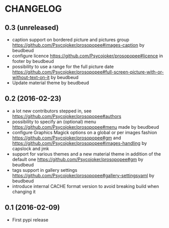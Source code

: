 CHANGELOG
=========

0.3 (unreleased)
----------------

* caption support on bordered picture and pictures group https://github.com/Psycojoker/prosopopee#images-caption by beudbeud
* configure licence https://github.com/Psycojoker/prosopopee#licence in footer by beudbeud
* possibility to use a range for the full picture date https://github.com/Psycojoker/prosopopee#full-screen-picture-with-or-without-text-on-it by beudbeud
* Update material theme by beudbeud

0.2 (2016-02-23)
----------------

* a lot new contributors stepped in, see https://github.com/Psycojoker/prosopopee#authors
* possibility to specify an (optional) menu https://github.com/Psycojoker/prosopopee#menu made by beudbeud
* configure Graphics Magick options on a global or per images fashion https://github.com/Psycojoker/prosopopee#gm and https://github.com/Psycojoker/prosopopee#images-handling by capslock and jmk
* support for various themes and a new material theme in addition of the default one https://github.com/Psycojoker/prosopopee#gm by beudbeud
* tags support in gallery settings https://github.com/Psycojoker/prosopopee#gallery-settingsyaml by beudbeud
* introduce internal CACHE format version to avoid breaking build when changing it

0.1 (2016-02-09)
----------------

* First pypi release
